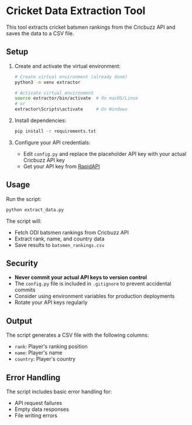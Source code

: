 # Cricket Data Extraction Tool

This tool extracts cricket batsmen rankings from the Cricbuzz API and saves the data to a CSV file.

## Setup

1. Create and activate the virtual environment:
   ```bash
   # Create virtual environment (already done)
   python3 -m venv extractor
   
   # Activate virtual environment
   source extractor/bin/activate  # On macOS/Linux
   # or
   extractor\Scripts\activate     # On Windows
   ```

2. Install dependencies:
   ```bash
   pip install -r requirements.txt
   ```

2. Configure your API credentials:
   - Edit `config.py` and replace the placeholder API key with your actual Cricbuzz API key
   - Get your API key from [RapidAPI](https://rapidapi.com/cricbuzz-cricket-p-default/api/cricbuzz-cricket/)

## Usage

Run the script:
```bash
python extract_data.py
```

The script will:
- Fetch ODI batsmen rankings from Cricbuzz API
- Extract rank, name, and country data
- Save results to `batsmen_rankings.csv`

## Security

- **Never commit your actual API keys to version control**
- The `config.py` file is included in `.gitignore` to prevent accidental commits
- Consider using environment variables for production deployments
- Rotate your API keys regularly

## Output

The script generates a CSV file with the following columns:
- `rank`: Player's ranking position
- `name`: Player's name
- `country`: Player's country

## Error Handling

The script includes basic error handling for:
- API request failures
- Empty data responses
- File writing errors
